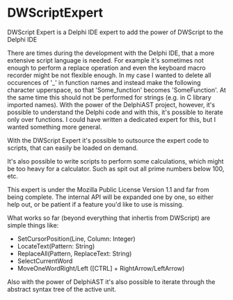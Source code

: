 # DWScriptExpert
DWScript Expert is a Delphi IDE expert to add the power of DWScript to the Delphi IDE

There are times during the development with the Delphi IDE, that a more extensive script language is needed. For example it's sometimes not enough to perform a replace operation and even the keyboard macro recorder might be not flexible enough.
In my case I wanted to delete all occurences of '_' in function names and instead make the following character upperspace, so that 'Some_function' becomes 'SomeFunction'. At the same time this should not be performed for strings (e.g. in C library imported names). With the power of the DelphiAST project, however, it's possible to understand the Delphi code and with this, it's possible to iterate only over functions. I could have written a dedicated expert for this, but I wanted something more general.

With the DWScript Expert it's possible to outsource the expert code to scripts, that can easily be loaded on demand.

It's also possible to write scripts to perform some calculations, which might be too heavy for a calculator. Such as spit out all prime numbers below 100, etc.

This expert is under the Mozilla Public License Version 1.1 and far from being complete. The internal API will be expanded one by one, so either help out, or be patient if a feature you'd like to use is missing.

What works so far (beyond everything that inhertis from DWScript) are simple things like:
* SetCursorPosition(Line, Column: Integer)
* LocateText(Pattern: String)
* ReplaceAll(Pattern, ReplaceText: String)
* SelectCurrentWord
* MoveOneWordRight/Left ([CTRL] + RightArrow/LeftArrow)

Also with the power of DelphiAST it's also possible to iterate through the abstract syntax tree of the active unit.
